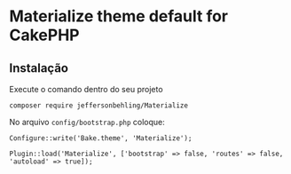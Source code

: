 # Materialize theme default for CakePHP

## Instalação

Execute o comando dentro do seu projeto

```
composer require jeffersonbehling/Materialize
```

No arquivo `config/bootstrap.php` coloque:
```
Configure::write('Bake.theme', 'Materialize');
```

```
Plugin::load('Materialize', ['bootstrap' => false, 'routes' => false, 'autoload' => true]);
```
